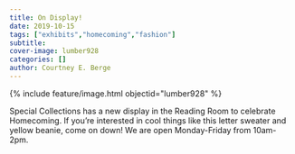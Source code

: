 ```yaml
---
title: On Display!
date: 2019-10-15
tags: ["exhibits","homecoming","fashion"]
subtitle: 
cover-image: lumber928
categories: []
author: Courtney E. Berge
---
```


{% include feature/image.html objectid="lumber928" %}

Special Collections has a new display in the Reading Room to celebrate Homecoming. If you’re interested in cool things like this letter sweater and yellow beanie, come on down! We are open Monday-Friday from 10am-2pm.